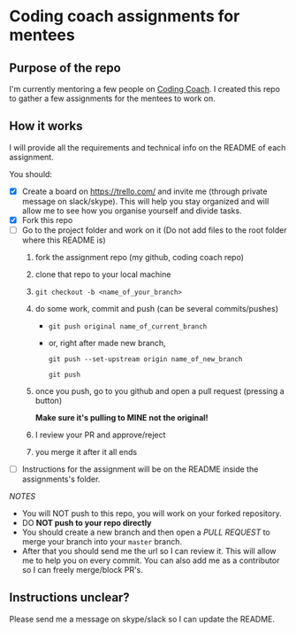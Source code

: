 # Coding coach assignments for mentees

## Purpose of the repo
I'm currently mentoring a few people on [Coding Coach](https://codingcoach.io/).
I created this repo to gather a few assignments for the mentees to work on.

## How it works
I will provide all the requirements and technical info on the README of each
assignment.

You should:
* [x] Create a board on https://trello.com/ and invite me (through private message 
on slack/skype). This will help you stay organized and will allow me to see how
you organise yourself and divide tasks.
* [x] Fork this repo
* [ ] Go to the project folder and work on it (Do not add files to the root folder where this README is)
  1) fork the assignment repo (my github, coding coach repo)
  2) clone that repo to your local machine
  3) `git checkout -b <name_of_your_branch>`
  4) do some work, commit and push (can be several commits/pushes)
      - `git push original name_of_current_branch`
      - or, right after made new branch,
      
        `git push --set-upstream origin name_of_new_branch`
        
        `git push`
  5) once you push, go to you github and open a pull request (pressing a button)
  
      **Make sure it's pulling to MINE not the original!**
    
  6) I review your PR and approve/reject
  7) you merge it after it all ends
* [ ] Instructions for the assignment will be on the README inside the assignments's folder.

*NOTES*
* You will NOT push to this repo, you will work on your forked repository.
* DO **NOT push to your repo directly**
* You should create a new branch and then open a *PULL REQUEST* to merge your branch into your `master` branch.
* After that you should send me the url so I can review it. This will allow me to help you on every commit. You can also add me as a contributor so I can freely merge/block PR's.

## Instructions unclear?
Please send me a message on skype/slack so I can update the README.
 

